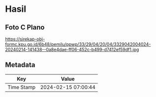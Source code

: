 # Hasil

## Foto C Plano

https://sirekap-obj-formc.kpu.go.id/6b48/pemilu/ppwp/33/29/04/20/04/3329042004024-20240214-141438--0a8e4dae-ff06-452c-b499-d7412ef59df1.jpg


## Metadata

| Key        | Value               |
| ---------- | ------------------- |
| Time Stamp | 2024-02-15 07:00:44 |



